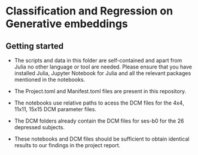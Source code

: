 # Classification and Regression on Generative embeddings

## Getting started

- The scripts and data in this folder are self-contained and apart from Julia no other language or tool are needed. Please ensure that you have installed Julia, Jupyter Notebook for Julia and all the relevant packages mentioned in the notebooks.

- The Project.toml and Manifest.toml files are present in this repository.

- The notebooks use relative paths to acess the DCM files for the 4x4, 11x11, 15x15 DCM parameter files.

- The DCM folders already contain the DCM files for ses-b0 for the 26 depressed subjects.

- These notebooks and DCM files should be sufficient to obtain identical results to our findings in the project report.
